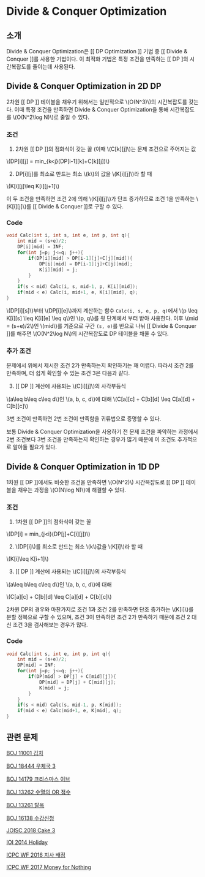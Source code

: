 
# Divide & Conquer Optimization

## 소개
Divide & Conquer Optimization은 [[ DP Optimization ]] 기법 중 [[ Divide & Conquer ]]를 사용한 기법이다. 이 최적화 기법은 특정 조건을 만족하는 [[ DP ]의 시간복잡도를 줄이는데 사용된다.

## Divide & Conquer Optimization in 2D DP
2차원 [[ DP ]] 테이블을 채우기 위해서는 일반적으로 \\(O(N^3)\\)의 시간복잡도를 갖는다. 이때 특정 조건을 만족하면 Divide & Conquer Optimization을 통해 시간복잡도를 \\(O(N^2\log N)\\)로 줄일 수 있다.

### 조건
1. 2차원 [[ DP ]]의 점화식이 갖는 꼴 (이때 \\(C[k][j]\\)는 문제 조건으로 주어지는 값

\\(DP[i][j] = min_{k<j}(DP[i-1][k]+C[k][j])\\)

2. DP[i][j]를 최소로 만드는 최소 \\(k\\)의 값을 \\(K[i][j]\\)라 할 때 

\\(K[i][j]\leq K[i][j+1]\\)

이 두 조건을 만족하면 조건 2에 의해 \\(K[i][j]\\)가 단조 증가하므로 조건 1을 만족하는 \\(K[i][j]\\)를 [[ Divide & Conquer ]]로 구할 수 있다.

### Code
``` c++
void Calc(int i, int s, int e, int p, int q){
	int mid = (s+e)/2;
	DP[i][mid] = INF;
	for(int j=p; j<=q; j++){
		if(DP[i][mid] > DP[i-1][j]+C[j][mid]){
			DP[i][mid] = DP[i-1][j]+C[j][mid];
			K[i][mid] = j;
		}
	}
	if(s < mid)	Calc(i, s, mid-1, p, K[i][mid]);
	if(mid < e)	Calc(i, mid+1, e, K[i][mid], q);
}
```
\\(DP[i][s]\\)부터 \\(DP[i][e]\\)까지 계산하는 함수 `Calc(i, s, e, p, q)`에서 \\(p \leq K[i][s] \leq K[i][e] \leq q\\)인 \\(p, q\\)를 윗 단계에서 부터 받아 사용한다. 이후 \\(mid = (s+e)/2\\)인 \\(mid\\)를 기준으로 구간 `(s, e)`를 반으로 나눠 [[ Divide & Conquer ]]를 해주면 \\(O(N^2\log N\\)의 시간복잡도로 DP 테이블을 채울 수 있다.

### 추가 조건
문제에서 위에서 제시한 조건 2가 만족하는지 확인하기는 꽤 어렵다. 따라서 조건 2를 만족하며, 더 쉽게 확인할 수 있는 조건 3은 다음과 같다.

3. [[ DP ]] 계산에 사용되는 \\(C[i][j]\\)의 사각부등식

\\(a\leq b\leq c\leq d\\)인 \\(a, b, c, d\\)에 대해 \\(C[a][c] + C[b][d] \leq C[a][d] + C[b][c]\\)

3번 조건이 만족하면 2번 조건이 만족함을 귀류법으로 증명할 수 있다.

보통 Divide & Conquer Optimization을 사용하기 전 문제 조건을 파악하는 과정에서 2번 조건보다 3번 조건을 만족하는지 확인하는 경우가 많기 때문에 이 조건도 추가적으로 알아둘 필요가 있다.

## Divide & Conquer Optimization in 1D DP
1차원 [[ DP ]]에서도 비슷한 조건을 만족하면 \\(O(N^2)\\) 시간복잡도로 [[ DP ]] 테이블을 채우는 과정을 \\(O(N\log N)\\)에 해결할 수 있다.
### 조건
1. 1차원 [[ DP ]]의 점화식이 갖는 꼴

\\(DP[i] = min_{j<i}(DP[j]+C[i][j])\\)

2. \\(DP[i]\\)를 최소로 만드는 최소 \\(k\\)값을 \\(K[i]\\)라 할 때

\\(K[i]\leq K[i+1]\\)

3. [[ DP ]] 계산에 사용되는 \\(C[i][j]\\)의 사각부등식

\\(a\leq b\leq c\leq d\\)인 \\(a, b, c, d\\)에 대해 

\\(C[a][c] + C[b][d] \leq C[a][d] + C[b][c]\\)

2차원 DP의 경우와 마찬가지로 조건 1과 조건 2를 만족하면 단조 증가하는 \\(K[i]\\)를 분할 정복으로 구할 수 있으며, 조건 3이 만족하면 조건 2가 만족하기 때문에 조건 2 대신 조건 3을 검사해보는 경우가 많다.
### Code
``` c++
void Calc(int s, int e, int p, int q){
	int mid = (s+e)/2;
	DP[mid] = INF;
	for(int j=p; j<=q; j++){
		if(DP[mid] > DP[j] + C[mid][j]){
			DP[mid] = DP[j] + C[mid][j];
			K[mid] = j;
		}
	}
	if(s < mid)	Calc(s, mid-1, p, K[mid]);
	if(mid < e)	Calc(mid+1, e, K[mid], q);
}
```
## 관련 문제
[BOJ 11001 김치](https://www.acmicpc.net/problem/11001)

[BOJ 18444 우체국 3](https://www.acmicpc.net/problem/18444)

[BOJ 14179 크리스마스 이브](https://www.acmicpc.net/problem/14179)

[BOJ 13262 수열의 OR 점수](https://www.acmicpc.net/problem/13262)

[BOJ 13261 탈옥](https://www.acmicpc.net/problem/13261)

[BOJ 16138 수강신청](https://www.acmicpc.net/problem/16138)

[JOISC 2018 Cake 3](https://oj.uz/problem/view/JOI19_cake3)

[IOI 2014 Holiday](https://www.acmicpc.net/problem/10076)

[ICPC WF 2016 지사 배정](https://www.acmicpc.net/problem/12766)

[ICPC WF 2017 Money for Nothing](https://www.acmicpc.net/problem/14636)

